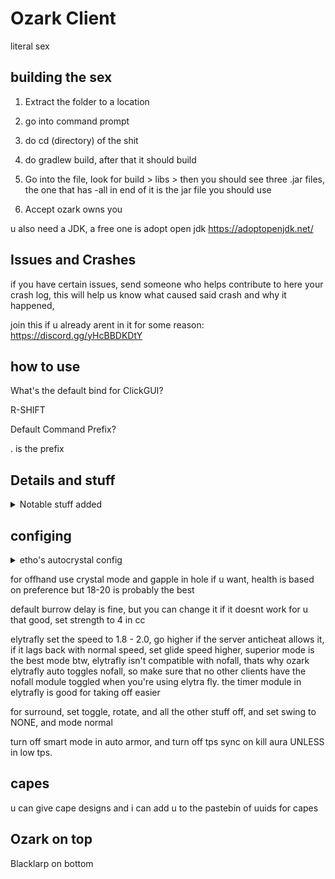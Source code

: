 

# Ozark Client
literal sex

## building the sex 
1. Extract the folder to a location

2. go into command prompt

3. do cd (directory) of the shit

4. do gradlew build, after that it should build

5. Go into the file, look for build > libs > then you should see three .jar files, the one that has -all in end of it
is the jar file you should use

6. Accept ozark owns you

u also need a JDK, a free one is adopt open jdk https://adoptopenjdk.net/

## Issues and Crashes

if you have certain issues, send someone who helps contribute to here your crash log,
this will help us know what caused said crash and why it happened,

join this if u already arent in it for some reason:
https://discord.gg/yHcBBDKDtY

## how to use

What's the default bind for ClickGUI?

R-SHIFT

Default Command Prefix?

. is the prefix

## Details and stuff

<details>
  <summary>Notable stuff added</summary> <br>
  Bed Aura - auto places and breaks beds on people, has break calculations and has modes for 1.13 and 1.12 servers<br>
  Auto Crystal - very good and heavily modified w+2 autocrystal <br>
  BurrowESP - highlights people who are burrowed <br>
  Elyrafly - salhack but timer on takeoff <br>
  Burrow - xulu but modified a bit to make it better <br>
  Xray - with commands and opacity feature <br>
  PastGUI - another gui originally from past <br>
  Anticrystal - originally from xenon but added minhealth and crystal calculations to make it better, also supports string<br><br>
  some other skidded shit and bug fixes <br>
</details>

## configing

<details>
  <summary>etho's autocrystal config</summary> <br>
   Debug Off <br>
   Place/Break ON <br>
   Place/Break Range 5 <br>
   Range wall 3 or 5 <br>
   Alternative ON <br>
   Inhibit ON, Delay 1 <br>
   Packet Place and Break ON <br>
   Ares Mode OFF <br>
   Fast Mode ON <br>
   Place Delay 0 <br>
   Break delay (1 for under 50ms ping, 2-4 for high ping) <br>
   Anti Stuck ON, tries 1 <br>
   Swing OFFHAND <br>
   Render OUTLINE <br>
   Dead Check OFF <br>
   Predict ON <br>
   Predict Factor 0 - 1 <br>
   Module Check ON <br>
   Rotate OFF <br>
   Sync SOUND <br>
   Anti Suicide ON <br>
</details>


for offhand use crystal mode and gapple in hole if u want, health is based on preference but 18-20 is probably the best

default burrow delay is fine, but you can change it if it doesnt work for u that good, set strength to 4 in cc

elytrafly set the speed to 1.8 - 2.0, go higher if the server anticheat allows it, if it lags back with normal speed, set glide speed higher, superior mode is the best mode btw, elytrafly isn't compatible with nofall, thats why ozark elytrafly auto toggles nofall, so make sure that no other clients have the nofall module toggled when you're using elytra fly. the timer module in elytrafly is good for taking off easier

for surround, set toggle, rotate, and all the other stuff off, and set swing to NONE, and mode normal

turn off smart mode in auto armor, and turn off tps sync on kill aura UNLESS in low tps. 

## capes
u can give cape designs and i can add u to the pastebin of uuids for capes

## Ozark on top
Blacklarp on bottom 
